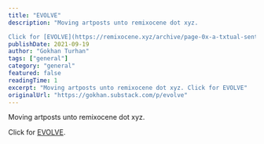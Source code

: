 ```yaml
---
title: "EVOLVE"
description: "Moving artposts unto remixocene dot xyz.

Click for [EVOLVE](https://remixocene.xyz/archive/page-0x-a-txtual-sentiment-that-is-but-a-literary-experiment/)."
publishDate: 2021-09-19
author: "Gokhan Turhan"
tags: ["general"]
category: "general"
featured: false
readingTime: 1
excerpt: "Moving artposts unto remixocene dot xyz. Click for EVOLVE"
originalUrl: "https://gokhan.substack.com/p/evolve"
---
```


Moving artposts unto remixocene dot xyz.

Click for [EVOLVE](https://remixocene.xyz/archive/page-0x-a-txtual-sentiment-that-is-but-a-literary-experiment/).